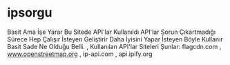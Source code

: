 # ipsorgu
Basit Ama İşe Yarar Bu Sitede API'lar Kullanıldı  API'lar Sorun Çıkartmadığı Sürece Hep Çalışır İsteyen Geliştirir Daha İyisini Yapar İsteyen Böyle Kullanır Basit Sade Ne Olduğu Belli.  , Kullanılan API'lar Siteleri Şunlar: flagcdn.com , www.openstreetmap.org , ip-api.com , api.ipify.org
